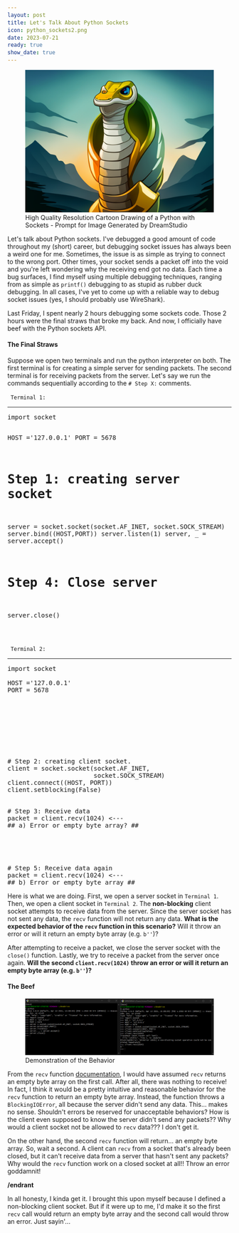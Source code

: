 ```yaml
---
layout: post
title: Let's Talk About Python Sockets
icon: python_sockets2.png
date: 2023-07-21
ready: true
show_date: true
---
```


<figure>
    <img class="mx-auto d-block blog-img" src="/assets/images/blog/python_sockets2.png" alt="python sockets">
    <figcaption class="text-center">High Quality Resolution Cartoon Drawing of a Python with Sockets - Prompt for Image Generated by DreamStudio </figcaption>
</figure>

Let's talk about Python sockets. I've debugged a good amount of code throughout my (short) career, but debugging socket issues has always been a weird one for me. Sometimes, the issue is as simple as trying to connect to the wrong port. Other times, your socket sends a packet off into the void and you're left wondering why the receiving end got no data. Each time a bug surfaces, I find myself using multiple debugging techniques, ranging from as simple as `printf()` debugging to as stupid as rubber duck debugging. In all cases, I've yet to come up with a reliable way to debug socket issues (yes, I should probably use WireShark).

Last Friday, I spent nearly 2 hours debugging some sockets code. Those 2 hours were the final straws that broke my back. And now, I officially have beef with the Python sockets API.

#### **The Final Straws**

Suppose we open two terminals and run the python interpreter on both. The first terminal is for creating a simple server for sending packets. The second terminal is for receiving packets from the server. Let's say we run the commands sequentially according to the `# Step X:` comments. 

<div class="row"><div class="col"><code> Terminal 1: </code><hr><pre>
import socket

HOST ='127.0.0.1'
PORT = 5678 

# Step 1: creating server socket
server = socket.socket(socket.AF_INET, 
                       socket.SOCK_STREAM)
server.bind((HOST,PORT))
server.listen(1)
server, _ = server.accept()













# Step 4: Close server 
server.close()

</pre></div><div class="col"><code> Terminal 2: </code><hr>
<pre>
import socket

HOST ='127.0.0.1'
PORT = 5678









# Step 2: creating client socket.
client = socket.socket(socket.AF_INET, 
                       socket.SOCK_STREAM)
client.connect((HOST, PORT))
client.setblocking(False)


# Step 3: Receive data
packet = client.recv(1024) <---
## a) Error or empty byte array? ##





# Step 5: Receive data again
packet = client.recv(1024) <---
## b) Error or empty byte array ##
</pre></div></div>


Here is what we are doing. First, we open a server socket in `Terminal 1`. Then, we open a client socket in `Terminal 2`. The **non-blocking** client socket attempts to receive data from the server. Since the server socket has not sent any data, the `recv` function will not return any data. **What is the expected behavior of the `recv` function in this scenario?** Will it throw an error or will it return an empty byte array (e.g. `b''`)?

After attempting to receive a packet, we close the server socket with the `close()` function. Lastly, we try to receive a packet from the server once again. **Will the second `client.recv(1024)` throw an error or will it return an empty byte array (e.g. `b''`)?** 

#### **The Beef**

<figure>
    <img class="mx-auto d-block blog-img" src="/assets/images/blog/python_sockets_behavior.png" alt="the beef">
    <figcaption class="text-center">Demonstration of the Behavior</figcaption>
</figure>

From the `recv` function [documentation](https://docs.python.org/3/library/socket.html#socket.socket.recv), I would have assumed `recv` returns an empty byte array on the first call. After all, there was nothing to receive! In fact, I think it would be a pretty intuitive and reasonable behavior for the `recv` function to return an empty byte array. Instead, the function throws a `BlockingIOError`, all because the server didn't send any data. This... makes no sense. Shouldn't errors be reserved for unacceptable behaviors? How is the client even supposed to know the server didn't send any packets?? Why would a client socket not be allowed to `recv` data??? I don't get it. 

On the other hand, the second `recv` function will return... an empty byte array. So, wait a second. A client can `recv` from a socket that's already been closed, but it can't receive data from a server that hasn't sent any packets? Why would the `recv` function work on a closed socket at all!! Throw an error goddamnit! 

**/endrant**

In all honesty, I kinda get it. I brought this upon myself because I defined a non-blocking client socket. But if it were up to me, I'd make it so the first `recv` call would return an empty byte array and the second call would throw an error. Just sayin'...